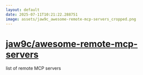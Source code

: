 ```yaml
---
layout: default
date: 2025-07-11T10:21:22.288751
image: assets/jaw9c_awesome-remote-mcp-servers_cropped.png
---
```


# [jaw9c/awesome-remote-mcp-servers](https://github.com/jaw9c/awesome-remote-mcp-servers)

list of remote MCP servers
